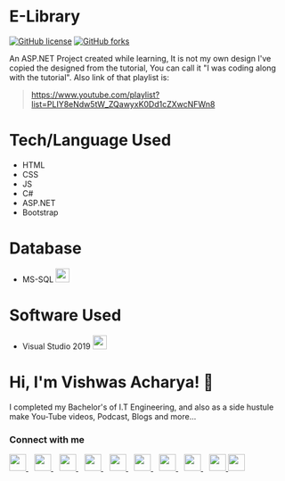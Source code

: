 # E-Library
<a href="https://github.com/vishwasracharya/E-Library/blob/main/LICENSE"><img alt="GitHub license" src="https://img.shields.io/github/license/vishwasracharya/E-Library?color=blue"></a>
<a href="https://github.com/vishwasracharya/E-Library/network"><img alt="GitHub forks" src="https://img.shields.io/github/forks/vishwasracharya/E-Library?color=orange"></a>

An ASP.NET Project created while learning, It is not my own design I've copied the designed from the tutorial, You can call it "I was coding along with the tutorial". Also link of that playlist is:
> https://www.youtube.com/playlist?list=PLIY8eNdw5tW_ZQawyxK0Dd1cZXwcNFWn8

# Tech/Language Used
- HTML
- CSS
- JS
- C#
- ASP.NET
- Bootstrap

# Database
- MS-SQL <img width="25px" src="https://img.icons8.com/color/48/000000/microsoft-sql-server.png"/>

# Software Used
- Visual Studio 2019  <img width="25px" src="https://img.icons8.com/color/50/000000/visual-studio-2019.png" />

# Hi, I'm Vishwas Acharya! 👋

I completed my Bachelor's of I.T Engineering, and also as a side hustule make You-Tube videos, Podcast, Blogs and more...

### Connect with me
  <a href="https://twitter.com/vishwasracharya">
    <img width="30px" src="https://www.vectorlogo.zone/logos/twitter/twitter-official.svg" />
  </a>&ensp;
  <a href="https://www.linkedin.com/in/vishwasracharya">
    <img width="30px" src="https://www.vectorlogo.zone/logos/linkedin/linkedin-icon.svg" />
  </a>&ensp;
  <a href="https://www.vishwasracharya.gitgub.io">
    <img width="30px" src="https://img.icons8.com/fluency/48/000000/domain.png" />
  </a>&ensp;
  <a href="https://www.instagram.com/vishwasracharya">
    <img width="30px" src="https://www.vectorlogo.zone/logos/instagram/instagram-icon.svg" />
  </a>&ensp;
  <a href="https://t.me/vishwasacharya">
    <img width="30px" src="https://www.vectorlogo.zone/logos/telegram/telegram-icon.svg" />
  </a>&ensp;
  <a href="https://vishwasacharya.blogspot.com">
    <img width="30px" src="https://img.icons8.com/color/48/000000/blogger.png" />
  </a>&ensp;
  <a href="https://youtube.com/c/VishwasAcharya">
    <img width="30px" src="https://www.vectorlogo.zone/logos/youtube/youtube-icon.svg" />
  </a>&ensp;
  <a href="https://snapchat.com/add/vishwasracharya">
    <img width="30px" src="https://www.vectorlogo.zone/logos/snapchat/snapchat-icon.svg" />
  </a>&ensp;
  <a href="https://facebook.com/vishwasracharya">
    <img width="30px" src="https://www.vectorlogo.zone/logos/facebook/facebook-icon.svg" />
  </a>
    <a href="https://stackoverflow.com/users/17306477/vishwas-acharya">
    <img width="30px" src="https://www.vectorlogo.zone/logos/stackoverflow/stackoverflow-icon.svg" />
  </a>
